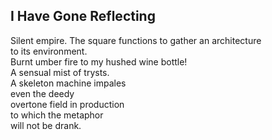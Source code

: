 I Have Gone Reflecting
----------------------
Silent empire. The square functions to gather an architecture  
to its environment.  
Burnt umber fire to my hushed wine bottle!  
A sensual mist of trysts.  
A skeleton machine impales  
even the deedy  
overtone field in production  
to which the metaphor  
will not be drank.  
